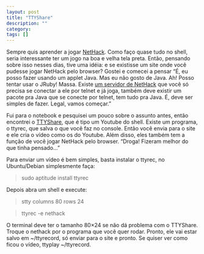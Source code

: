 ```yaml
---
layout: post
title: "TTYShare"
description: ""
category: 
tags: []
---
```


Sempre quis aprender a jogar [NetHack](http://pt.wikipedia.org/wiki/NetHack).
Como faço quase tudo no shell, seria interessante ter um jogo na boa e velha
tela preta. Então, pensando sobre isso nesses dias, tive uma idéia: e se
existisse um site onde você pudesse jogar NetHack pelo browser? Gostei e
comecei a pensar “É, eu posso fazer usando um applet Java. Mas eu não gosto de
Java. Ah! Posso tentar usar o JRuby! Massa.  Existe [um servidor de
NetHack](http://www.alt.org/nethack) que você só precisa se conectar a ele por
telnet e já joga, também deve existir um pacote pra Java que se conecte por
telnet, tem tudo pra Java. É, deve ser simples de fazer. Legal, vamos começar.”

Fui para o notebook e pesquisei um pouco sobre o assunto antes, então encontrei
o [TTYShare](http://www.ttyshare.com), que é tipo um Youtube do shell. Existe
um programa, o ttyrec, que salva o que você faz no console. Então você envia
para o site e ele cria o vídeo como os do Youtube. Além disso, eles também tem
a função de você jogar NetHack pelo browser. “Droga! Fizeram melhor do que
tinha pensado…”

Para enviar um vídeo é bem simples, basta instalar o ttyrec, no Ubuntu/Debian
simplesmente faça:

> sudo aptitude install ttyrec

Depois abra um shell e execute:

> stty columns 80 rows 24

> ttyrec -e nethack

O terminal deve ter o tamanho 80×24 se não dá problema com o TTYShare. Troque o
nethack por o programa que você quer rodar. Pronto, ele vai estar salvo em
~/ttyrecord, só enviar para o site e pronto. Se quiser ver como ficou o vídeo,
ttyplay ~/ttyrecord.
